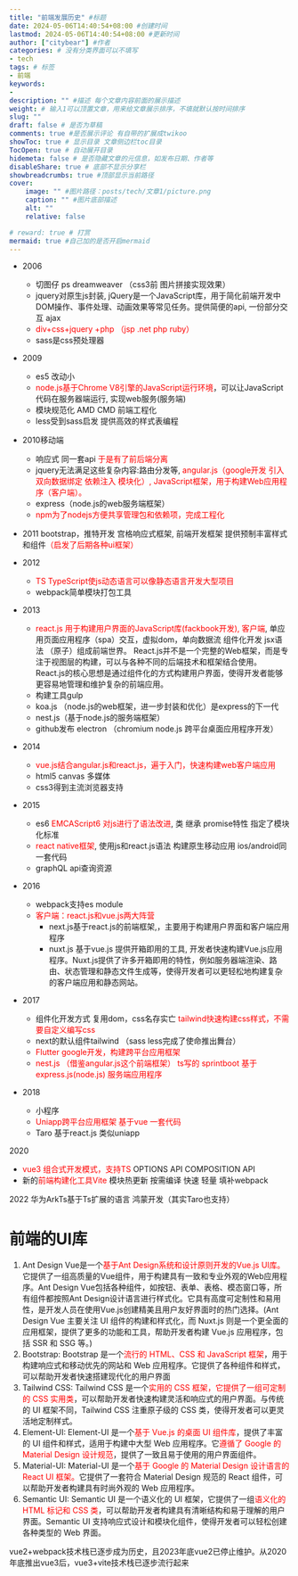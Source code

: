 ```yaml
---
title: "前端发展历史" #标题
date: 2024-05-06T14:40:54+08:00 #创建时间
lastmod: 2024-05-06T14:40:54+08:00 #更新时间
author: ["citybear"] #作者
categories: # 没有分类界面可以不填写
- tech
tags: # 标签
- 前端
keywords: 
- 
description: "" #描述 每个文章内容前面的展示描述
weight: # 输入1可以顶置文章，用来给文章展示排序，不填就默认按时间排序
slug: ""
draft: false # 是否为草稿
comments: true #是否展示评论 有自带的扩展成twikoo
showToc: true # 显示目录 文章侧边栏toc目录
TocOpen: true # 自动展开目录
hidemeta: false # 是否隐藏文章的元信息，如发布日期、作者等
disableShare: true # 底部不显示分享栏
showbreadcrumbs: true #顶部显示当前路径
cover:
    image: "" #图片路径：posts/tech/文章1/picture.png
    caption: "" #图片底部描述
    alt: ""
    relative: false

# reward: true # 打赏
mermaid: true #自己加的是否开启mermaid
---
```


- 2006 
  - 切图仔 ps dreamweaver  （css3前 图片拼接实现效果）
  - jquery对原生js封装, jQuery是一个JavaScript库，用于简化前端开发中DOM操作、事件处理、动画效果等常见任务。提供简便的api, 一份部分交互 ajax
  - <font color="red">div+css+jquery +php （jsp .net php ruby）</font>
  - sass是css预处理器

- 2009 
  - es5 改动小
  - <font color="red">node.js基于Chrome V8引擎的JavaScript运行环境</font>，可以让JavaScript代码在服务器端运行, 实现web服务(服务端)
  - 模块规范化 AMD CMD 前端工程化
  - less受到sass启发 提供高效的样式表编程

- 2010移动端 
  - 响应式 同一套api <font color="red">于是有了前后端分离</font>
  - jquery无法满足这些复杂内容:路由分发等, <font color="red">angular.js（google开发  引入双向数据绑定 依赖注入 模块化）, JavaScript框架，用于构建Web应用程序（客户端）。</font>
  - express（node.js的web服务端框架）
  - <font color="red">npm为了nodejs方便共享管理包和依赖项，完成工程化</font>

  
- 2011 bootstrap，推特开发 宫格响应式框架, 前端开发框架 提供预制丰富样式和组件<font color="red">（启发了后期各种ui框架）</font>

- 2012 
  - <font color="red">TS TypeScript使js动态语言可以像静态语言开发大型项目</font>
  - webpack简单模块打包工具
  
- 2013 
  - <font color="red">react.js 用于构建用户界面的JavaScript库(fackbook开发), 客户端</font>, 单应用页面应用程序（spa）交互，虚拟dom，单向数据流 组件化开发 jsx语法 （原子）组成前端世界。 React.js并不是一个完整的Web框架，而是专注于视图层的构建，可以与各种不同的后端技术和框架结合使用。React.js的核心思想是通过组件化的方式构建用户界面，使得开发者能够更容易地管理和维护复杂的前端应用。
  - 构建工具gulp  
  - koa.js （node.js的web框架，进一步封装和优化）是express的下一代
  - nest.js（基于node.js的服务端框架）
  - github发布 electron  （chromium node.js 跨平台桌面应用程序开发）

- 2014 
  - <font color="red">vue.js结合angular.js和react.js，遍于入门，快速构建web客户端应用</font>
  - html5 canvas 多媒体 
  - css3得到主流浏览器支持

- 2015 
  - es6 <font color="red">EMCAScript6 对js进行了语法改进</font>, 类 继承 promise特性 指定了模块化标准
  - <font color="red">react native框架</font>, 使用js和react.js语法 构建原生移动应用 ios/android同一套代码
  - graphQL api查询资源

- 2016 
  - webpack支持es module
  - <font color="red">客户端：react.js和vue.js两大阵营</font>
    - next.js基于react.js的前端框架,，主要用于构建用户界面和客户端应用程序
    - nuxt.js 基于vue.js  提供开箱即用的工具, 开发者快速构建Vue.js应用程序。Nuxt.js提供了许多开箱即用的特性，例如服务器端渲染、路由、状态管理和静态文件生成等，使得开发者可以更轻松地构建复杂的客户端应用和静态网站。

- 2017 
  - 组件化开发方式 复用dom，css名存实亡 <font color="red">tailwind快速构建css样式，不需要自定义编写css</font>
  - next的默认组件tailwind （sass less完成了使命推出舞台）
  - <font color="red">Flutter google开发，构建跨平台应用框架</font>
  - <font color="red">nest.js （借鉴angular.js这个前端框架） ts写的 sprintboot 基于express.js(node.js) 服务端应用程序</font>
  
- 2018 
  - 小程序 
  - <font color="red">Uniapp跨平台应用框架 基于vue 一套代码</font>
  - Taro 基于react.js 类似uniapp

2020 
- <font color="red">vue3 组合式开发模式，支持TS</font>  OPTIONS API  COMPOSITION API
- 新的<font color="red">前端构建化工具Vite</font> 模块热更新 按需编译 快速 轻量  填补webpack

2022 华为ArkTs基于Ts扩展的语言 鸿蒙开发（其实Taro也支持）

# 前端的UI库
1. Ant Design Vue是一个<font color="red">基于Ant Design系统和设计原则开发的Vue.js UI库。</font>它提供了一组高质量的Vue组件，用于构建具有一致和专业外观的Web应用程序。Ant Design Vue包括各种组件，如按钮、表单、表格、模态窗口等，所有组件都按照Ant Design设计语言进行样式化。它具有高度可定制性和易用性，是开发人员在使用Vue.js创建精美且用户友好界面时的热门选择。(Ant Design Vue 主要关注 UI 组件的构建和样式化，而 Nuxt.js 则是一个更全面的应用框架，提供了更多的功能和工具，帮助开发者构建 Vue.js 应用程序，包括 SSR 和 SSG 等。)
2. Bootstrap: Bootstrap 是一个<font color="red">流行的 HTML、CSS 和 JavaScript 框架</font>，用于构建响应式和移动优先的网站和 Web 应用程序。它提供了各种组件和样式，可以帮助开发者快速搭建现代化的用户界面
3. Tailwind CSS: Tailwind CSS 是一个<font color="red">实用的 CSS 框架，它提供了一组可定制的 CSS 实用类</font>，可以帮助开发者快速构建灵活和响应式的用户界面。与传统的 UI 框架不同，Tailwind CSS 注重原子级的 CSS 类，使得开发者可以更灵活地定制样式。
4. Element-UI: Element-UI 是一个<font color="red">基于 Vue.js 的桌面 UI 组件库</font>，提供了丰富的 UI 组件和样式，适用于构建中大型 Web 应用程序。它<font color="red">遵循了 Google 的 Material Design 设计规范</font>，提供了一致且易于使用的用户界面组件。
5. Material-UI: Material-UI 是一个<font color="red">基于 Google 的 Material Design 设计语言的 React UI 框架。</font>它提供了一套符合 Material Design 规范的 React 组件，可以帮助开发者构建具有时尚外观的 Web 应用程序。
6. Semantic UI: Semantic UI 是一个语义化的 UI 框架，它提供了一组<font color="red">语义化的 HTML 标记和 CSS 类</font>，可以帮助开发者构建具有清晰结构和易于理解的用户界面。Semantic UI 支持响应式设计和模块化组件，使得开发者可以轻松创建各种类型的 Web 界面。


vue2+webpack技术栈已逐步成为历史，且2023年底vue2已停止维护。从2020年底推出vue3后，vue3+vite技术栈已逐步流行起来